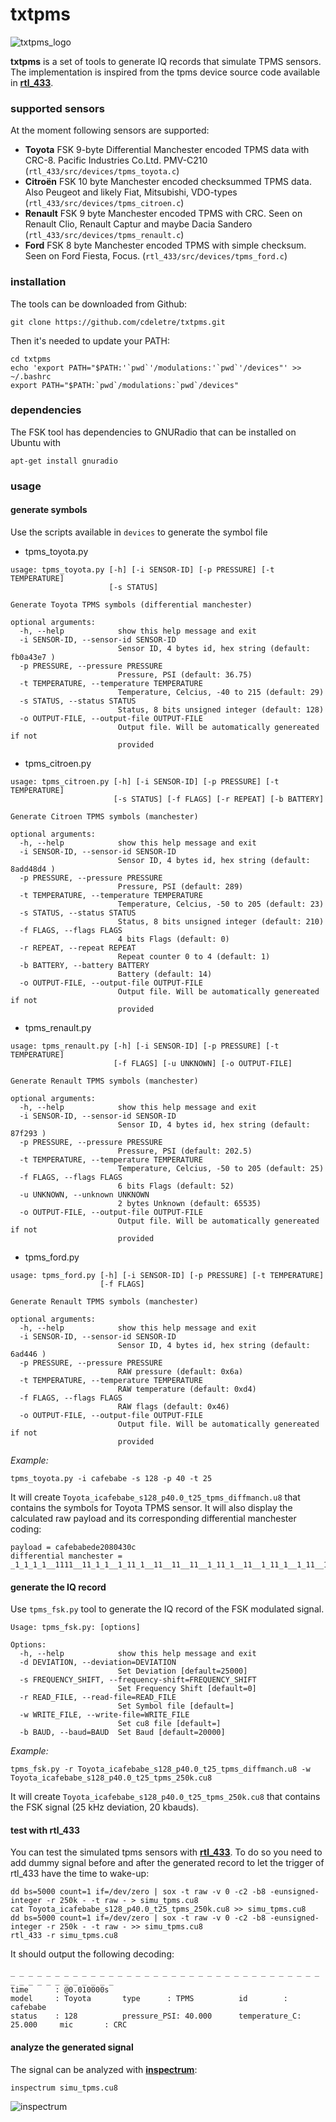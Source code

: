 # txtpms

![txtpms_logo](https://raw.githubusercontent.com/cdeletre/txtpms/master/pics/txtpms_logo.png)

**txtpms** is a set of tools to generate IQ records that simulate TPMS sensors. The implementation is inspired from the tpms device source code available in [**rtl_433**](https://github.com/merbanan/rtl_433).

### supported sensors

At the moment following sensors are supported:

 - **Toyota** FSK 9-byte Differential Manchester encoded TPMS data with CRC-8. Pacific Industries Co.Ltd. PMV-C210 (`rtl_433/src/devices/tpms_toyota.c`)
 - **Citroën** FSK 10 byte Manchester encoded checksummed TPMS data. Also Peugeot and likely Fiat, Mitsubishi, VDO-types (`rtl_433/src/devices/tpms_citroen.c`)
 - **Renault** FSK 9 byte Manchester encoded TPMS with CRC. Seen on Renault Clio, Renault Captur and maybe Dacia Sandero (`rtl_433/src/devices/tpms_renault.c`)
 - **Ford** FSK 8 byte Manchester encoded TPMS with simple checksum. Seen on Ford Fiesta, Focus. (`rtl_433/src/devices/tpms_ford.c`)

### installation

The tools can be downloaded from Github:

	git clone https://github.com/cdeletre/txtpms.git

Then it's needed to update your PATH:

	cd txtpms
	echo 'export PATH="$PATH:'`pwd`'/modulations:'`pwd`'/devices"' >> ~/.bashrc
	export PATH="$PATH:`pwd`/modulations:`pwd`/devices"

### dependencies

The FSK tool has dependencies to GNURadio that can be installed on Ubuntu with

	apt-get install gnuradio

### usage

#### generate symbols

Use the scripts available in `devices` to generate the symbol file

 - tpms_toyota.py

```
usage: tpms_toyota.py [-h] [-i SENSOR-ID] [-p PRESSURE] [-t TEMPERATURE]
                      [-s STATUS]

Generate Toyota TPMS symbols (differential manchester)

optional arguments:
  -h, --help            show this help message and exit
  -i SENSOR-ID, --sensor-id SENSOR-ID
                        Sensor ID, 4 bytes id, hex string (default: fb0a43e7 )
  -p PRESSURE, --pressure PRESSURE
                        Pressure, PSI (default: 36.75)
  -t TEMPERATURE, --temperature TEMPERATURE
                        Temperature, Celcius, -40 to 215 (default: 29)
  -s STATUS, --status STATUS
                        Status, 8 bits unsigned integer (default: 128)
  -o OUTPUT-FILE, --output-file OUTPUT-FILE
                        Output file. Will be automatically genereated if not
                        provided
```

 - tpms_citroen.py

```
usage: tpms_citroen.py [-h] [-i SENSOR-ID] [-p PRESSURE] [-t TEMPERATURE]
                       [-s STATUS] [-f FLAGS] [-r REPEAT] [-b BATTERY]

Generate Citroen TPMS symbols (manchester)

optional arguments:
  -h, --help            show this help message and exit
  -i SENSOR-ID, --sensor-id SENSOR-ID
                        Sensor ID, 4 bytes id, hex string (default: 8add48d4 )
  -p PRESSURE, --pressure PRESSURE
                        Pressure, PSI (default: 289)
  -t TEMPERATURE, --temperature TEMPERATURE
                        Temperature, Celcius, -50 to 205 (default: 23)
  -s STATUS, --status STATUS
                        Status, 8 bits unsigned integer (default: 210)
  -f FLAGS, --flags FLAGS
                        4 bits Flags (default: 0)
  -r REPEAT, --repeat REPEAT
                        Repeat counter 0 to 4 (default: 1)
  -b BATTERY, --battery BATTERY
                        Battery (default: 14)
  -o OUTPUT-FILE, --output-file OUTPUT-FILE
                        Output file. Will be automatically genereated if not
                        provided
```

 - tpms_renault.py

```
usage: tpms_renault.py [-h] [-i SENSOR-ID] [-p PRESSURE] [-t TEMPERATURE]
                       [-f FLAGS] [-u UNKNOWN] [-o OUTPUT-FILE]

Generate Renault TPMS symbols (manchester)

optional arguments:
  -h, --help            show this help message and exit
  -i SENSOR-ID, --sensor-id SENSOR-ID
                        Sensor ID, 4 bytes id, hex string (default: 87f293 )
  -p PRESSURE, --pressure PRESSURE
                        Pressure, PSI (default: 202.5)
  -t TEMPERATURE, --temperature TEMPERATURE
                        Temperature, Celcius, -50 to 205 (default: 25)
  -f FLAGS, --flags FLAGS
                        6 bits Flags (default: 52)
  -u UNKNOWN, --unknown UNKNOWN
                        2 bytes Unknown (default: 65535)
  -o OUTPUT-FILE, --output-file OUTPUT-FILE
                        Output file. Will be automatically genereated if not
                        provided
```

 - tpms_ford.py

```
usage: tpms_ford.py [-h] [-i SENSOR-ID] [-p PRESSURE] [-t TEMPERATURE]
                    [-f FLAGS]

Generate Renault TPMS symbols (manchester)

optional arguments:
  -h, --help            show this help message and exit
  -i SENSOR-ID, --sensor-id SENSOR-ID
                        Sensor ID, 4 bytes id, hex string (default: 6ad446 )
  -p PRESSURE, --pressure PRESSURE
                        RAW pressure (default: 0x6a)
  -t TEMPERATURE, --temperature TEMPERATURE
                        RAW temperature (default: 0xd4)
  -f FLAGS, --flags FLAGS
                        RAW flags (default: 0x46)
  -o OUTPUT-FILE, --output-file OUTPUT-FILE
                        Output file. Will be automatically genereated if not
                        provided
```

_Example:_

	tpms_toyota.py -i cafebabe -s 128 -p 40 -t 25

It will create `Toyota_icafebabe_s128_p40.0_t25_tpms_diffmanch.u8` that contains the symbols for Toyota TPMS sensor.  It will also display the calculated raw payload and its corresponding differential manchester coding:


	payload = cafebabede2080430c
	differential manchester = _1_1_1_1__1111__11_1_1__1_11_1__11__11__11__1_11_1__11__1_11_1__1_11__11__11_1__11_1__11__11_1_1_1__1_1_1_1_1_11_1_1_1_1_1_1_1_1__1_1_1_1_11__1_1_1_1_11__1_1_111

#### generate the IQ record

Use `tpms_fsk.py` tool to generate the IQ record of the FSK modulated signal.

```
Usage: tpms_fsk.py: [options]

Options:
  -h, --help            show this help message and exit
  -d DEVIATION, --deviation=DEVIATION
                        Set Deviation [default=25000]
  -s FREQUENCY_SHIFT, --frequency-shift=FREQUENCY_SHIFT
                        Set Frequency Shift [default=0]
  -r READ_FILE, --read-file=READ_FILE
                        Set Symbol file [default=]
  -w WRITE_FILE, --write-file=WRITE_FILE
                        Set cu8 file [default=]
  -b BAUD, --baud=BAUD  Set Baud [default=20000]

```

_Example:_

	tpms_fsk.py -r Toyota_icafebabe_s128_p40.0_t25_tpms_diffmanch.u8 -w Toyota_icafebabe_s128_p40.0_t25_tpms_250k.cu8

It will create `Toyota_icafebabe_s128_p40.0_t25_tpms_250k.cu8` that contains the FSK signal (25 kHz deviation, 20 kbauds).

#### test with rtl\_433

You can test the simulated tpms sensors with [**rtl_433**](https://github.com/merbanan/rtl_433). To do so you need to add dummy signal before and after the generated record to let the trigger of rtl\_433 have the time to wake-up:

	dd bs=5000 count=1 if=/dev/zero | sox -t raw -v 0 -c2 -b8 -eunsigned-integer -r 250k - -t raw - > simu_tpms.cu8
	cat Toyota_icafebabe_s128_p40.0_t25_tpms_250k.cu8 >> simu_tpms.cu8
	dd bs=5000 count=1 if=/dev/zero | sox -t raw -v 0 -c2 -b8 -eunsigned-integer -r 250k - -t raw - >> simu_tpms.cu8
	rtl_433 -r simu_tpms.cu8

It should output the following decoding:

	_ _ _ _ _ _ _ _ _ _ _ _ _ _ _ _ _ _ _ _ _ _ _ _ _ _ _ _ _ _ _ _ _ _ _ _ _ _ _ _ _ _ _ _ _ _ _
	time      : @0.010000s
	model     : Toyota       type      : TPMS          id        : cafebabe
	status    : 128          pressure_PSI: 40.000      temperature_C: 25.000     mic       : CRC

#### analyze the generated signal

The signal can be analyzed with [**inspectrum**](https://github.com/miek/inspectrum):

	inspectrum simu_tpms.cu8

![inspectrum](https://raw.githubusercontent.com/cdeletre/txtpms/master/pics/inspectrum.png)